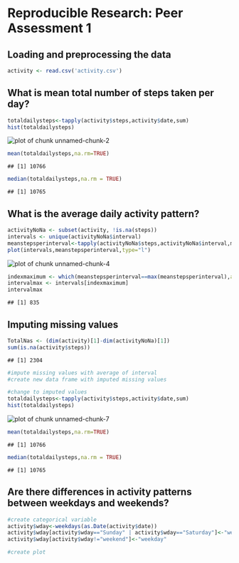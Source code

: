 # Reproducible Research: Peer Assessment 1


## Loading and preprocessing the data

```r
activity <- read.csv('activity.csv')
```



## What is mean total number of steps taken per day?

```r
totaldailysteps<-tapply(activity$steps,activity$date,sum)
hist(totaldailysteps)
```

![plot of chunk unnamed-chunk-2](./PA1_template_files/figure-html/unnamed-chunk-2.png) 


```r
mean(totaldailysteps,na.rm=TRUE)
```

```
## [1] 10766
```

```r
median(totaldailysteps,na.rm = TRUE)
```

```
## [1] 10765
```

## What is the average daily activity pattern?

```r
activityNoNa <- subset(activity, !is.na(steps))
intervals <- unique(activityNoNa$interval)
meanstepsperinterval<-tapply(activityNoNa$steps,activityNoNa$interval,mean)
plot(intervals,meanstepsperinterval,type="l")
```

![plot of chunk unnamed-chunk-4](./PA1_template_files/figure-html/unnamed-chunk-4.png) 



```r
indexmaximum <- which(meanstepsperinterval==max(meanstepsperinterval),arr.ind = TRUE)[1]
intervalmax <- intervals[indexmaximum]
intervalmax
```

```
## [1] 835
```

## Imputing missing values

```r
TotalNas <- (dim(activity)[1]-dim(activityNoNa)[1])
sum(is.na(activity$steps))
```

```
## [1] 2304
```

```r
#impute missing values with average of interval
#create new data frame with imputed missing values
```


```r
#change to imputed values
totaldailysteps<-tapply(activity$steps,activity$date,sum)
hist(totaldailysteps)
```

![plot of chunk unnamed-chunk-7](./PA1_template_files/figure-html/unnamed-chunk-7.png) 


```r
mean(totaldailysteps,na.rm=TRUE)
```

```
## [1] 10766
```

```r
median(totaldailysteps,na.rm = TRUE)
```

```
## [1] 10765
```

## Are there differences in activity patterns between weekdays and weekends?

```r
#create categorical variable
activity$wday<-weekdays(as.Date(activity$date))
activity$wday[activity$wday=="Sunday" | activity$wday=="Saturday"]<-"weekend"
activity$wday[activity$wday!="weekend"]<-"weekday"
```


```r
#create plot
```
